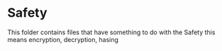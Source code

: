 # Safety
This folder contains files that have something to do with the Safety this means encryption, decryption, hasing

